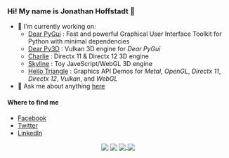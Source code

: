 ### Hi! My name is Jonathan Hoffstadt 👋

- 🔭 I'm currently working on:
  * [Dear PyGui](https://github.com/hoffstadt/DearPyGui) : Fast and powerful Graphical User Interface Toolkit for Python with minimal dependencies
  * [Dear Py3D](https://github.com/hoffstadt/DearPy3D) : Vulkan 3D engine for _Dear PyGui_
  * [Charlie](https://github.com/hoffstadt/Charlie) : Directx 11 & Directx 12 3D engine
  * [Skyline](https://github.com/hoffstadt/Skyline) : Toy JaveScript/WebGL 3D engine
  * [Hello Triangle](https://github.com/hoffstadt/HelloTriangle) : Graphics API Demos for _Metal_, _OpenGL_, _Directx 11_, _Directx 12_, _Vulkan_, and _WebGL_
- 💬 Ask me about anything [here](https://github.com/hoffstadt/hoffstadt/discussions)

#### Where to find me
- [Facebook](https://www.facebook.com/jonathan.hoffstadt)
- [Twitter](https://twitter.com/jhoffstadt)
- [LinkedIn](https://www.linkedin.com/in/jonathan-hoffstadt/)

<p align="center">
 
<img align="center" src="https://github-readme-stats.vercel.app/api?username=hoffstadt&show_icons=true&count_private=true&show_icons=true&theme=radical">

<img align="center" src="https://github-readme-stats.vercel.app/api/top-langs/?username=hoffstadt&layout=compact&card_width=250&langs_count=6&theme=radical">

<a href="https://github.com/hoffstadt/DearPyGui">
  <!-- Change the `github-readme-stats.anuraghazra1.vercel.app` to `github-readme-stats.vercel.app`  -->
  <img align="center" src="https://github-readme-stats.anuraghazra1.vercel.app/api/pin/?username=hoffstadt&repo=DearPyGui&theme=radical" />
</a>    
<a href="https://github.com/hoffstadt/DearPy3D">
  <!-- Change the `github-readme-stats.anuraghazra1.vercel.app` to `github-readme-stats.vercel.app`  -->
  <img align="center" src="https://github-readme-stats.anuraghazra1.vercel.app/api/pin/?username=hoffstadt&repo=DearPy3D&theme=radical" />
</a> 
</p>
